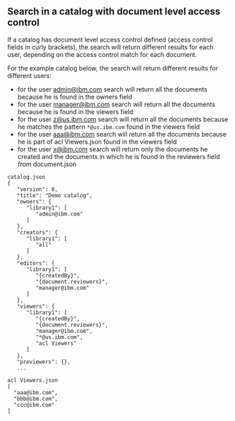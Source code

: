 ## Search in a catalog with document level access control

If a catalog has document level access control defined (access control fields in curly brackets), the search will return different results for each user, depending on the access control match for each document. 


For the example catalog below, the search will return different results for different users:
- for the user admin@ibm.com search will return all the documents because he is found in the owners field
- for the user manager@ibm.com search will return all the documents because he is found in the viewers field
- for the user z@us.ibm.com search will return all the documents because he matches the pattern ```*@us.ibm.com``` found in the viewers field
- for the user aaa@ibm.com search will return all the documents because he is part of acl Viewers.json found in the viewers field
- for the user x@ibm.com search will return only the documents he created and the documents in which he is found in the reviewers field from document.json

```
catalog.json
{
   "version": 8,
   "title": "Demo catalog",
   "owners": {
      "library1": [
         "admin@ibm.com"
      ]
   },
   "creators": {
      "library1": [
         "all"
      ]
   },
   "editors": {
      "library1": [
         "{createdBy}",
         "{document.reviewers}",
         "manager@ibm.com"
      ]
   },
   "viewers": {
      "library1": [
         "{createdBy}",
         "{document.reviewers}",
         "manager@ibm.com",
         "*@us.ibm.com",
         "acl Viewers"
      ]
   },
   "previewers": {},
   ...
```

```
acl Viewers.json
[
  "aaa@ibm.com",
  "bbb@ibm.com",
  "ccc@ibm.com"
]
```
